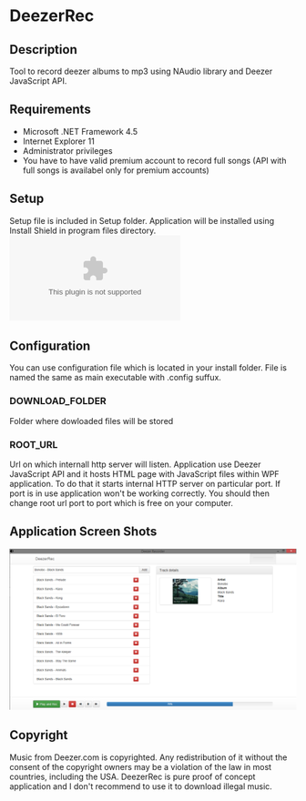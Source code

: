 DeezerRec 
=========

Description
---------
Tool to record deezer albums to mp3 using NAudio library and Deezer JavaScript API.

Requirements
---------

*   Microsoft .NET Framework 4.5
*   Internet Explorer 11
*   Administrator privileges
*   You have to have valid premium account to record full songs (API with full songs is availabel only for premium accounts)

Setup
----------
Setup file is included in Setup folder. Application will be installed using Install Shield in program files directory. ![DeezerRec](/Setup/setup.exe)


Configuration
----------
You can use configuration file which is located in your install folder. File is named the same as main executable with .config suffux.

### DOWNLOAD_FOLDER 
Folder where dowloaded files will be stored

### ROOT_URL
Url on which internall http server will listen. Application use Deezer JavaScript API and it hosts HTML page with JavaScript files
within WPF application. To do that it starts internal HTTP server on particular port. If port is in use application won't be working
correctly. You should then change root url port to port which is free on your computer.

Application Screen Shots
-----------
![Deezer Recorder](/Setup/DeezerRecorder.png)

Copyright
-----------
Music from Deezer.com is copyrighted. Any redistribution of it without the consent of the copyright owners may be a violation of the law in most countries, including the USA. DeezerRec is pure proof of concept application and I don't recommend to use it to download illegal music.